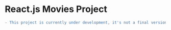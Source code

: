 # React.js Movies Project
```diff
- This project is currently under development, it's not a final version. ⚙️
```

